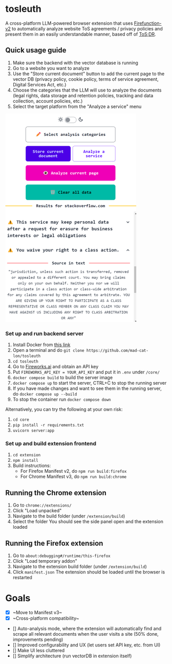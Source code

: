 # tosleuth
A cross-platform LLM-powered browser extension that uses [Firefunction-v2](https://fireworks.ai/blog/firefunction-v2-launch-post) to automatically analyze website ToS agreements / privacy policies and present them in an easily understandable manner, based off of [ToS;DR](https://tosdr.org/en/frontpage). 

## Quick usage guide
1. Make sure the backend with the vector database is running
2. Go to a website you want to analyze
3. Use the "Store current document" button to add the current page to the vector DB (privacy policy, cookie policy, terms of service agreement, Digital Services Act, etc.)
4. Choose the categories that the LLM will use to analyze the documents (legal rights, data storage and retention policies, tracking and data collection, account policies, etc.)
5. Select the target platform from the "Analyze a service" menu

![Example 1](assets/example1.png)

### Set up and run backend server
1. Install Docker from [this link](https://www.docker.com/products/docker-desktop/)
2. Open a terminal and do `git clone https://github.com/mad-cat-lon/tosleuth`
3. `cd tosleuth`
4. Go to [Fireworks.ai](https://fireworks.ai/) and obtain an API key
5. Put `FIREWORKS_API_KEY = YOUR_API_KEY` and put it in `.env` under `/core/`
6. `docker compose build` to build the server image
7. `docker compose up` to start the server, CTRL+C to stop the running server
8. If you have made changes and want to see them in the running server, do `docker compose up --build`
9. To stop the container run `docker compose down`

Alternatively, you can try the following at your own risk:

1. `cd core`
2. `pip install -r requirements.txt`
3. `uvicorn server:app`

### Set up and build extension frontend
1. `cd extension`
2. `npm install`
3. Build instructions:
    - For Firefox Manifest v2, do `npm run build:firefox`
    - For Chrome Manifest v3, do `npm run build:chrome`

## Running the Chrome extension
1. Go to `chrome://extensions/`
2. Click "Load unpacked"
3. Navigate to the build folder (under `/extension/build`)
4. Select the folder
You should see the side panel open and the extension loaded

## Running the Firefox extension 
1. Go to `about:debugging#/runtime/this-firefox`
2. Click "Load temporary addon"
3. Navigate to the extension build folder (under `/extension/build`)
4. Click `manifest.json`
The extension should be loaded until the browser is restarted


# Goals
- [x] ~Move to Manifest v3~
- [x] ~Cross-platform compatibility~ 
- [] Auto-analysis mode, where the extension will automatically find and scrape all relevant documents when the user visits a site (50% done, improvements pending)
- [] Improved configurability and UX (let users set API key, etc. from UI)
- [] Make UI less cluttered 
- [] Simplify architecture (run vectorDB in extension itself)